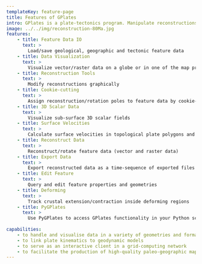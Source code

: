 ```yaml
---
templateKey: feature-page
title: Features of GPlates
intro: GPlates is a plate-tectonics program. Manipulate reconstructions of geological and paleo-geographic features through geological time. Interactively visualize vector, raster and volume data. PyGPlates is the GPlates Python library. Get fine-grained access to GPlates functionality in your Python scripts.
image: ../../img/reconstruction-80Ma.jpg
features:
    - title: Feature Data IO
      text: >
        Load/save geological, geographic and tectonic feature data
    - title: Data Visualization
      text: >
        Visualize vector/raster data on a globe or in one of the map projections
    - title: Reconstruction Tools
      text: >
        Modify reconstructions graphically
    - title: Cookie-cutting
      text: >
        Assign reconstruction/rotation poles to feature data by cookie-cutting with plate polygons
    - title: 3D Scalar Data
      text: >
        Visualize sub-surface 3D scalar fields
    - title: Surface Velocities
      text: >
        Calculate surface velocities in topological plate polygons and deforming meshes
    - title: Reconstruct Data
      text: >
        Reconstruct/rotate feature data (vector and raster data)
    - title: Export Data
      text: >
        Export reconstructed data as a time-sequence of exported files
    - title: Edit Feature
      text: >
        Query and edit feature properties and geometries
    - title: Deforming
      text: >
        Track crustal extension/contraction inside deforming regions
    - title: PyGPlates
      text: >
        Use PyGPlates to access GPlates functionality in your Python scripts.
            
capabilities:
    - to handle and visualise data in a variety of geometries and formats, including raster data
    - to link plate kinematics to geodynamic models
    - to serve as an interactive client in a grid-computing network
    - to facilitate the production of high-quality paleo-geographic maps
---
```

